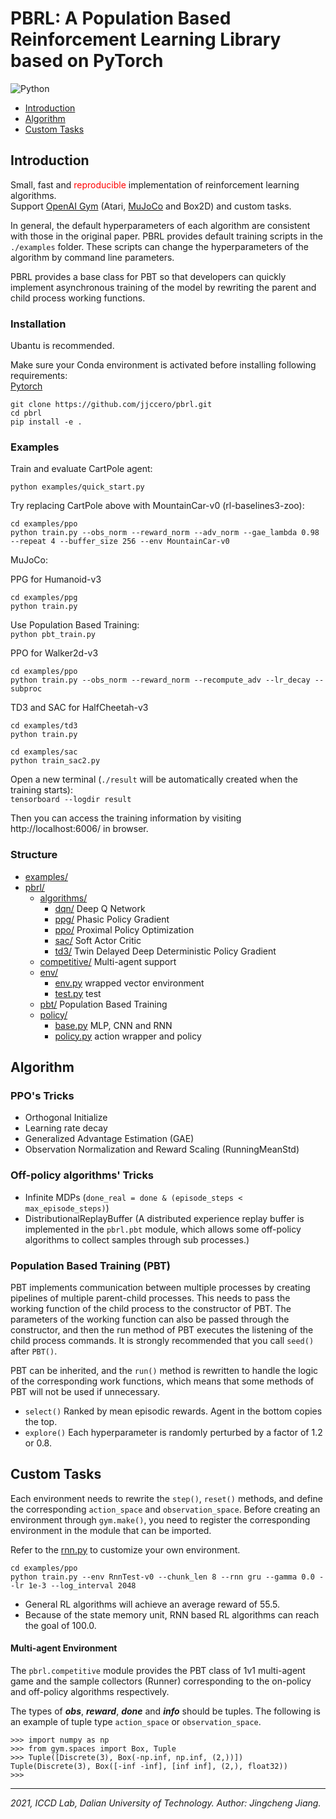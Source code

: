 # PBRL: A Population Based Reinforcement Learning Library based on PyTorch

![Python](https://img.shields.io/badge/language-python-green.svg)

* [Introduction](#introduction)
* [Algorithm](#algorithm)
* [Custom Tasks](#custom-tasks)

## Introduction

Small, fast and <font color=#FF0000>reproducible</font> implementation of reinforcement learning algorithms.  
Support [OpenAI Gym](https://gym.openai.com/) (Atari, [MuJoCo](http://www.mujoco.org/) and Box2D) and custom tasks.

In general, the default hyperparameters of each algorithm are consistent with those in the original paper. PBRL provides
default training scripts in the `./examples` folder. These scripts can change the hyperparameters of the algorithm by
command line parameters.

PBRL provides a base class for PBT so that developers can quickly implement asynchronous training of the model by
rewriting the parent and child process working functions.

### Installation

Ubantu is recommended.

Make sure your Conda environment is activated before installing following requirements:  
[Pytorch](https://pytorch.org/)

```
git clone https://github.com/jjccero/pbrl.git
cd pbrl
pip install -e .
```

### Examples

Train and evaluate CartPole agent:

```
python examples/quick_start.py
```

Try replacing CartPole above with MountainCar-v0 (rl-baselines3-zoo):

```
cd examples/ppo
python train.py --obs_norm --reward_norm --adv_norm --gae_lambda 0.98 --repeat 4 --buffer_size 256 --env MountainCar-v0
```

MuJoCo:

PPG for Humanoid-v3

```
cd examples/ppg
python train.py
```

Use Population Based Training:  
`python pbt_train.py`

PPO for Walker2d-v3

```
cd examples/ppo
python train.py --obs_norm --reward_norm --recompute_adv --lr_decay --subproc
```

TD3 and SAC for HalfCheetah-v3

```
cd examples/td3
python train.py
```

```
cd examples/sac
python train_sac2.py
```

Open a new terminal (`./result` will be automatically created when the training starts):  
`tensorboard --logdir result`

Then you can access the training information by visiting http://localhost:6006/ in browser.

### Structure

* [examples/](/examples)
* [pbrl/](/pbrl)
    * [algorithms/](/pbrl/algorithms)
        * [dqn/](/pbrl/algorithms/dqn) Deep Q Network
        * [ppg/](/pbrl/algorithms/ppg) Phasic Policy Gradient
        * [ppo/](/pbrl/algorithms/ppo) Proximal Policy Optimization
        * [sac/](/pbrl/algorithms/sac) Soft Actor Critic
        * [td3/](/pbrl/algorithms/td3) Twin Delayed Deep Deterministic Policy Gradient
    * [competitive/](/pbrl/competitive) Multi-agent support
    * [env/](/pbrl/env)
        * [env.py](/pbrl/env/env.py) wrapped vector environment
        * [test.py](/pbrl/env/test/rnn.py) test
    * [pbt/](/pbrl/pbt) Population Based Training
    * [policy/](/pbrl/policy)
        * [base.py](/pbrl/policy/base.py) MLP, CNN and RNN
        * [policy.py](/pbrl/policy/policy.py) action wrapper and policy

## Algorithm

### PPO's Tricks

* Orthogonal Initialize
* Learning rate decay
* Generalized Advantage Estimation (GAE)
* Observation Normalization and Reward Scaling (RunningMeanStd)

### Off-policy algorithms' Tricks

* Infinite MDPs (`done_real = done & (episode_steps < max_episode_steps)`)
* DistributionalReplayBuffer (A distributed experience replay buffer is implemented in the `pbrl.pbt` module, which
  allows some off-policy algorithms to collect samples through sub processes.)

### Population Based Training (PBT)

PBT implements communication between multiple processes by creating pipelines of multiple parent-child processes. This
needs to pass the working function of the child process to the constructor of PBT. The parameters of the working
function can also be passed through the constructor, and then the run method of PBT executes the listening of the child
process commands. It is strongly recommended that you call `seed()` after `PBT()`.

PBT can be inherited, and the `run()`
method is rewritten to handle the logic of the corresponding work functions, which means that some methods of PBT will
not be used if unnecessary.

* `select()` Ranked by mean episodic rewards. Agent in the bottom copies the top.
* `explore()` Each hyperparameter is randomly perturbed by a factor of 1.2 or 0.8.

## Custom Tasks

Each environment needs to rewrite the `step()`, `reset()` methods, and define the corresponding `action_space`
and `observation_space`. Before creating an environment through `gym.make()`, you need to register the corresponding
environment in the module that can be imported.

Refer to the [rnn.py](/pbrl/env/test/rnn.py) to customize your own environment.

```
cd examples/ppo
python train.py --env RnnTest-v0 --chunk_len 8 --rnn gru --gamma 0.0 --lr 1e-3 --log_interval 2048
```

* General RL algorithms will achieve an average reward of 55.5.
* Because of the state memory unit, RNN based RL algorithms can reach the goal of 100.0.

#### Multi-agent Environment

The `pbrl.competitive` module provides the PBT class of 1v1 multi-agent game and the sample collectors (Runner)
corresponding to the on-policy and off-policy algorithms respectively.

The types of **_obs_**, **_reward_**, **_done_** and **_info_** should be tuples. The following is an example of tuple
type `action_space` or `observation_space`.

```
>>> import numpy as np
>>> from gym.spaces import Box, Tuple
>>> Tuple([Discrete(3), Box(-np.inf, np.inf, (2,))])
Tuple(Discrete(3), Box([-inf -inf], [inf inf], (2,), float32))
>>> 
```

---
*2021, ICCD Lab, Dalian University of Technology. Author: Jingcheng Jiang.*  
